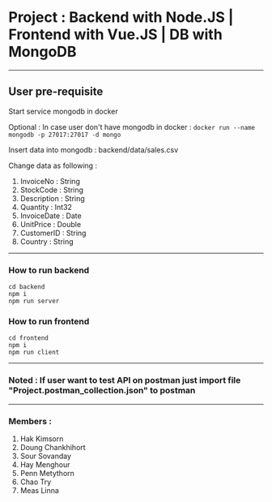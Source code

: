 # Project : Backend with Node.JS | Frontend with Vue.JS | DB with MongoDB
<hr>

## User pre-requisite

Start service mongodb in docker
 
 Optional : In case user don't have mongodb in docker : ``` docker run --name mongodb -p 27017:27017 -d mongo ```

Insert data into mongodb : backend/data/sales.csv

Change data as following : 
1. InvoiceNo : String
2. StockCode : String
3. Description : String
4. Quantity : Int32
5. InvoiceDate : Date
6. UnitPrice : Double
7. CustomerID : String
8. Country : String


<hr>

### How to run backend
```
cd backend 
npm i 
npm run server
```

### How to run frontend
```
cd frontend
npm i
npm run client
```
<hr>

### Noted : If user want to test API on postman just import file "Project.postman_collection.json" to postman

<hr>

### Members :

1. Hak Kimsorn
2. Doung Chankhihort
3. Sour Sovanday
4. Hay Menghour
5. Penn Metythorn
6. Chao Try
7. Meas Linna 
